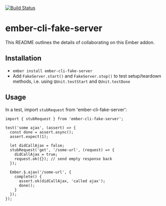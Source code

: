 [![Build Status](https://travis-ci.org/201-created/ember-cli-fake-server.svg?branch=master)](https://travis-ci.org/201-created/ember-cli-fake-server)

# ember-cli-fake-server

This README outlines the details of collaborating on this Ember addon.

## Installation

* `ember install ember-cli-fake-server`
* Add `FakeServer.start()` and `FakeServer.stop()` to test setup/teardown methods, i.e. using `QUnit.testStart` and `QUnit.testDone`

## Usage

In a test, import `stubRequest` from 'ember-cli-fake-server':

```
import { stubRequest } from 'ember-cli-fake-server';

test('some ajax', (assert) => {
  const done = assert.async();
  assert.expect(1);
  
  let didCallAjax = false;
  stubRequest('get', '/some-url', (request) => {
    didCallAjax = true;
    request.ok({}); // send empty response back
  });
  
  Ember.$.ajax('/some-url', {
    complete() {
      assert.ok(didCallAjax, 'called ajax');
      done();
    }
  });
});
```
